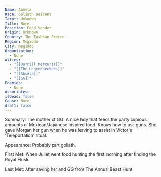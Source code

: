 ```yaml
---
Name: Abuela
Race: Goliath Descent
Tarot: Unknown
Title: None
Position: Food Vendor
Origin: Unknown
Country: The Toshkan Empire
Region: Megiddo
City: Megiddo
Organization:
  - None
Allies:
  - "[[Darrill Mercuria]]"
  - "[[The Legendseekers]]"
  - "[[Abuela]]"
  - "[[GG]]"
Enemies:
  - None
Associates: 
isDead: false
Cause: None
draft: false
---
```

Summary:
The mother of GG. A nice lady that feeds the party copious amounts of Mexican/Japanese inspired food. Knows how to use guns. She gave Morgan her gun when he was leaving to assist in Victor's 'Teleportation' ritual.

Appearance: 
Probably part goliath.

First Met: 
When Juliet went food hunting the first morning after finding the Royal Flush.

Last Met: 
After saving her and GG from The Annual Beast Hunt.

